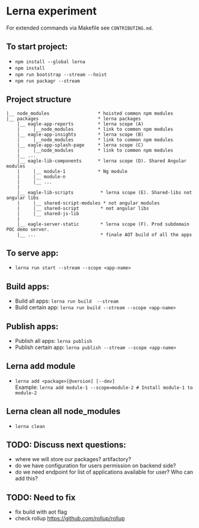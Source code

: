# Lerna experiment

 For extended commands via Makefile see `CONTRIBUTING.md`.

## To start project:
* `npm install --global lerna`
* `npm install`
* `npm run bootstrap --stream --hoist`
* `npm run packagr --stream`

## Project structure

```
|__ node_modules                  * hoisted common npm modules
|__ packages                      * lerna packages
    |__ eagle-app-reports         * lerna scope (A)
    |     |__node_modules         * link to common npm modules
    |__ eagle-app-insights        * lerna scope (B)
    |     |__node_modules         * link to common npm modules
    |__ eagle-app-splash-page     * lerna scope (C)
    |     |__node_modules         * link to common npm modules
    |__ ...
    |__ eagle-lib-components      * lerna scope (D). Shared Angular modules 
    |     |__ module-1            * Ng module
    |     |__ module-n
    |     |__ ...
    | 
    |__ eagle-lib-scripts          * lerna scope (E). Shared-libs not angular libs       
    |     |__ shared-script-modules * not angular modules
    |     |__ shared-script        * not angular libs
    |     |__ shared-js-lib
    |
    |__ eagle-server-static        * lerna scope (F). Prod subdomain POC demo server.
    |__ ...                        * finale AOT build of all the apps
```

## To serve app:
* `lerna run start --stream --scope <app-name>`

## Build apps:

* Build all apps: `lerna run build  --stream`
* Build certain app: `lerna run build --stream --scope <app-name>`

## Publish apps:

* Publish all apps: `lerna publish`
* Publish certain app: `lerna publish --stream --scope <app-name>`

## Lerna add module

* `lerna add <package>[@version] [--dev]`  
Example: `lerna add module-1 --scope=module-2 # Install module-1 to module-2`

## Lerna clean all node_modules

* `lerna clean`

## TODO: Discuss next questions:

* where we will store our packages? artifactory?
* do we have configuration for users permission on backend side? 
* do we need endpoint for list of applications available for user? Who can add this?

## TODO: Need to fix

* fix build with aot flag
* check rollup https://github.com/rollup/rollup